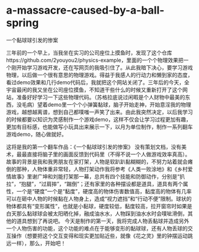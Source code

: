 # a-massacre-caused-by-a-ball-spring
一个黏球球引发的惨案

三年前的一个早上，当我坐在实习的公司座位上摸鱼时，发现了这个仓库https://github.com/2youyou2/physics-example，里面的一个个物理效果把一个刚开始学习游戏开发，还在写网页的我吸引住了。从此我暗下决心，要学习游戏物理，以后做一个很有意思的物理游戏。得益于我感人的行动力和懒到家的态度，看过demo效果和几行demo代码后，我就把这个网站关闭了。三年后的今天，全宇宙最闲的我又坐在公司座位摸鱼，不知道干些什么的时候又重新打开了这个网站，准备好好学习一下这些物理代码。（苏格拉底说过闲暇是个人财物中最美的东西，没毛病）望着demo里一个个小弹簧黏球，脑子开始走神，开始意淫我的物理游戏，越想越离谱，想到自己都噗嗤一声笑了出来。由此我突然决定，以后我学习的时候都要以知识为灵感制作一个游戏demo，这样不仅会让学习过程更加有趣，更加有目标感，也能做写小玩具出来展示一下，以月为单位制作，制作一系列翻车游戏demo，随心做就好。

这将是我的第一个翻车作品：《一个黏球球引发的惨案》
没有策划文档，没有美术，最最直接将脑子里的画面反馈到代码里（不得不说一个人做游戏效率真高）。
故事的背景是我和我男朋友在家打架，人物是软趴趴黏糊糊的，不努力站着就会瘫倒的那种，人物体重非常轻，人物打架动作我将参考《人类一败涂地》和《乡村爱情故事》里谢广坤和刘能打架那一幕，总共有四个技能和防御动作，分别是“扒拉”，“抱腿”，“过肩摔”，“踹倒”；还有家里的各种摆设都是道具，道具有两个属性，一个是“硬度”一个是“黏度”，硬度高的物体伤害数值高，黏度高的物体有几率可以在砸中人物的时候黏在人物身上，造成“视力遮挡”和“行动不便”限制。球状的物体都具有“变形属性”，也就是小黏球，硬度较低，黏度较高，拉开窗帘时如果是白天那么黏球球会被太阳晒化掉，融成油水水，人物踩到油水水时会噗呲滑倒，其他的道具想到了再说吧。
今天是制作的第一天，我将完成人物丢黏球并造成另外一个人物伤害的功能，这个功能的难点在于能够变形的黏球球，还有人物丢球的交互操作（想要把这个交互变得和现实更加贴近些，就像《花之灵》里的钟摆运动跳远一样），那么，开始吧！